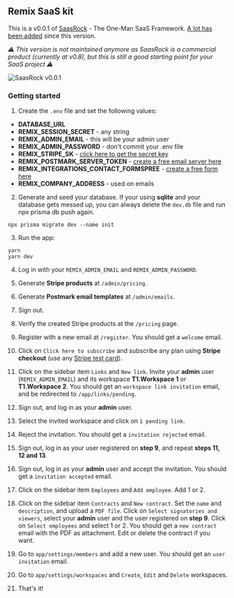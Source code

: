 ## Remix SaaS kit

This is a v0.0.1 of [SaasRock](http://saasrock.com/?ref=AlexandroMtzG/remix-saas-kit) - The One-Man SaaS Framework. [A lot has been added](https://saasrock.com/changelog) since this version.

_*⚠️ This version is not maintained anymore as SaasRock is a commercial product (currently at v0.8), but this is still a good starting point for your SaaS project ⚠️*_

![SaasRock v0.0.1](https://yahooder.sirv.com/saasfrontends/remix/ss/cover.png)

### Getting started

1. Create the `.env` file and set the following values:

- **DATABASE_URL**
- **REMIX_SESSION_SECRET** - any string
- **REMIX_ADMIN_EMAIL** - this will be your admin user
- **REMIX_ADMIN_PASSWORD** - don't commit your .env file
- **REMIX_STRIPE_SK** - [click here to get the secret key](https://dashboard.stripe.com/test/developers)
- **REMIX_POSTMARK_SERVER_TOKEN** - [create a free email server here](https://account.postmarkapp.com/servers)
- **REMIX_INTEGRATIONS_CONTACT_FORMSPREE** - [create a free form here](https://formspree.io/forms)
- **REMIX_COMPANY_ADDRESS** - used on emails

2. Generate and seed your database. If your using **sqlite** and your database gets messed up, you can always delete the `dev.db` file and run npx prisma db push again.

```
npx prisma migrate dev --name init
```

3. Run the app:

```
yarn
yarn dev
```

4. Log in with your `REMIX_ADMIN_EMAIL` and `REMIX_ADMIN_PASSWORD`.

5. Generate **Stripe products** at `/admin/pricing`.

6. Generate **Postmark email templates** at `/admin/emails`.

7. Sign out.

8. Verify the created Stripe products at the `/pricing` page.

9. Register with a new email at `/register`. You should get a `welcome` email.

10. Click on `Click here to subscribe` and subscribe any plan using **Stripe checkout** (use any [Stripe test card](https://stripe.com/docs/testing#cards)).

11. Click on the sidebar item `Links` and `New link`. Invite your **admin** user (`REMIX_ADMIN_EMAIL`) and its workspace **T1.Workspace 1** or **T1.Workspace 2**. You should get an `workspace link invitation` email, and be redirected to `/app/links/pending`.

12. Sign out, and log in as your **admin** user.

13. Select the invited workspace and click on `1 pending link`.

14. Reject the invitation. You should get a `invitation rejected` email.

15. Sign out, log in as your user registered on **step 9**, and repeat **steps 11, 12 and 13**.

16. Sign out, log in as your **admin** user and accept the invitation. You should get a `invitation accepted` email.

17. Click on the sidebar item `Employees` and `Add employee`. Add 1 or 2.

18. Click on the sidebar item `Contracts` and `New contract`. Set the `name` and `description`, and upload a `PDF file`. Click on `Select signatories and viewers`, select your **admin** user and the user registered on **step 9**. Click on `Select employees` and select 1 or 2. You should get a `new contract` email with the PDF as attachment. Edit or delete the contract if you want.

19. Go to `app/settings/members` and add a new user. You should get an `user invitation` email.

20. Go to `app/settings/workspaces` and `Create`, `Edit` and `Delete` workspaces.

21. That's it!
